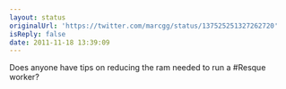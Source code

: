 ```yaml
---
layout: status
originalUrl: 'https://twitter.com/marcgg/status/137525251327262720'
isReply: false
date: 2011-11-18 13:39:09
---
```


Does anyone have tips on reducing the ram needed to run a #Resque worker?
